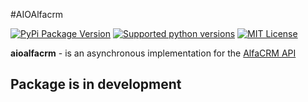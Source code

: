 #AIOAlfacrm

[![PyPi Package Version](https://img.shields.io/pypi/v/aioalfacrm.svg?style=flat-square)](https://pypi.python.org/pypi/aioalfacrm)
[![Supported python versions](https://img.shields.io/pypi/pyversions/aioalfacrm.svg?style=flat-square)](https://pypi.python.org/pypi/aiogram)
[![MIT License](https://img.shields.io/pypi/l/aioalfacrm.svg?style=flat-blue)](https://opensource.org/licenses/MIT)

**aioalfacrm** - is an asynchronous implementation for the [AlfaCRM API](http://www.python.org/)

## Package is in development